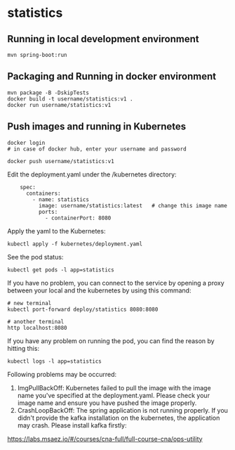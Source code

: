# statistics

## Running in local development environment

```
mvn spring-boot:run
```

## Packaging and Running in docker environment

```
mvn package -B -DskipTests
docker build -t username/statistics:v1 .
docker run username/statistics:v1
```

## Push images and running in Kubernetes

```
docker login 
# in case of docker hub, enter your username and password

docker push username/statistics:v1
```

Edit the deployment.yaml under the /kubernetes directory:
```
    spec:
      containers:
        - name: statistics
          image: username/statistics:latest   # change this image name
          ports:
            - containerPort: 8080

```

Apply the yaml to the Kubernetes:
```
kubectl apply -f kubernetes/deployment.yaml
```

See the pod status:
```
kubectl get pods -l app=statistics
```

If you have no problem, you can connect to the service by opening a proxy between your local and the kubernetes by using this command:
```
# new terminal
kubectl port-forward deploy/statistics 8080:8080

# another terminal
http localhost:8080
```

If you have any problem on running the pod, you can find the reason by hitting this:
```
kubectl logs -l app=statistics
```

Following problems may be occurred:

1. ImgPullBackOff:  Kubernetes failed to pull the image with the image name you've specified at the deployment.yaml. Please check your image name and ensure you have pushed the image properly.
1. CrashLoopBackOff: The spring application is not running properly. If you didn't provide the kafka installation on the kubernetes, the application may crash. Please install kafka firstly:

https://labs.msaez.io/#/courses/cna-full/full-course-cna/ops-utility

